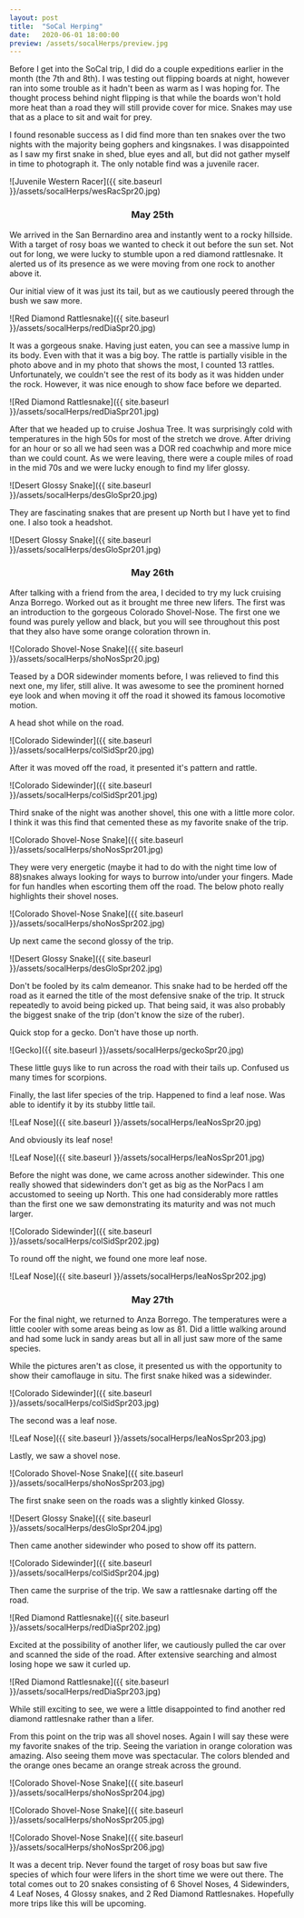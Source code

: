 ```yaml
---
layout: post
title:  "SoCal Herping"
date:   2020-06-01 18:00:00
preview: /assets/socalHerps/preview.jpg
---
```


Before I get into the SoCal trip, I did do a couple expeditions earlier in the month (the 7th and 8th). I was testing out flipping boards at night, however ran into some trouble as it hadn't been as warm as I was hoping for. The thought process behind night flipping is that while the boards won't hold more heat than a road they will still provide cover for mice. Snakes may use that as a place to sit and wait for prey.

I found resonable success as I did find more than ten snakes over the two nights with the majority being gophers and kingsnakes. I was disappointed as I saw my first snake in shed, blue eyes and all, but did not gather myself in time to photograph it. The only notable find was a juvenile racer.

![Juvenile Western Racer]({{ site.baseurl }}/assets/socalHerps/wesRacSpr20.jpg)

<div align="center"><h3> May 25th </h3></div>

We arrived in the San Bernardino area and instantly went to a rocky hillside. With a target of rosy boas we wanted to check it out before the sun set. Not out for long, we were lucky to stumble upon a red diamond rattlesnake. It alerted us of its presence as we were moving from one rock to another above it. 

Our initial view of it was just its tail, but as we cautiously peered through the bush we saw more.

![Red Diamond Rattlesnake]({{ site.baseurl }}/assets/socalHerps/redDiaSpr20.jpg)

It was a gorgeous snake. Having just eaten, you can see a massive lump in its body. Even with that it was a big boy. The rattle is partially visible in the photo above and in my photo that shows the most, I counted 13 rattles. Unfortunately, we couldn't see the rest of its body as it was hidden under the rock. However, it was nice enough to show face before we departed. 

![Red Diamond Rattlesnake]({{ site.baseurl }}/assets/socalHerps/redDiaSpr201.jpg)

After that we headed up to cruise Joshua Tree. It was surprisingly cold with temperatures in the high 50s for most of the stretch we drove. After driving for an hour or so all we had seen was a DOR red coachwhip and more mice than we could count. As we were leaving, there were a couple miles of road in the mid 70s and we were lucky enough to find my lifer glossy. 

![Desert Glossy Snake]({{ site.baseurl }}/assets/socalHerps/desGloSpr20.jpg)

They are fascinating snakes that are present up North but I have yet to find one. I also took a headshot.

![Desert Glossy Snake]({{ site.baseurl }}/assets/socalHerps/desGloSpr201.jpg)

<div align="center"><h3> May 26th </h3></div>

After talking with a friend from the area, I decided to try my luck cruising Anza Borrego. Worked out as it brought me three new lifers. The first was an introduction to the gorgeous Colorado Shovel-Nose. The first one we found was purely yellow and black, but you will see throughout this post that they also have some orange coloration thrown in.

![Colorado Shovel-Nose Snake]({{ site.baseurl }}/assets/socalHerps/shoNosSpr20.jpg)

Teased by a DOR sidewinder moments before, I was relieved to find this next one, my lifer, still alive. It was awesome to see the prominent horned eye look and when moving it off the road it showed its famous locomotive motion.

A head shot while on the road.

![Colorado Sidewinder]({{ site.baseurl }}/assets/socalHerps/colSidSpr20.jpg)

After it was moved off the road, it presented it's pattern and rattle. 

![Colorado Sidewinder]({{ site.baseurl }}/assets/socalHerps/colSidSpr201.jpg)

Third snake of the night was another shovel, this one with a little more color. I think it was this find that cemented these as my favorite snake of the trip.

![Colorado Shovel-Nose Snake]({{ site.baseurl }}/assets/socalHerps/shoNosSpr201.jpg)

They were very energetic (maybe it had to do with the night time low of 88)snakes always looking for ways to burrow into/under your fingers. Made for fun handles when escorting them off the road. The below photo really highlights their shovel noses.

![Colorado Shovel-Nose Snake]({{ site.baseurl }}/assets/socalHerps/shoNosSpr202.jpg)

Up next came the second glossy of the trip. 

![Desert Glossy Snake]({{ site.baseurl }}/assets/socalHerps/desGloSpr202.jpg)

Don't be fooled by its calm demeanor. This snake had to be herded off the road as it earned the title of the most defensive snake of the trip. It struck repeatedly to avoid being picked up. That being said, it was also probably the biggest snake of the trip (don't know the size of the ruber).

Quick stop for a gecko. Don't have those up north.

![Gecko]({{ site.baseurl }}/assets/socalHerps/geckoSpr20.jpg)

These little guys like to run across the road with their tails up. Confused us many times for scorpions.

Finally, the last lifer species of the trip. Happened to find a leaf nose. Was able to identify it by its stubby little tail.

![Leaf Nose]({{ site.baseurl }}/assets/socalHerps/leaNosSpr20.jpg)

And obviously its leaf nose!

![Leaf Nose]({{ site.baseurl }}/assets/socalHerps/leaNosSpr201.jpg)

Before the night was done, we came across another sidewinder. This one really showed that sidewinders don't get as big as the NorPacs I am accustomed to seeing up North. This one had considerably more rattles than the first one we saw demonstrating its maturity and was not much larger.

![Colorado Sidewinder]({{ site.baseurl }}/assets/socalHerps/colSidSpr202.jpg)

To round off the night, we found one more leaf nose. 

![Leaf Nose]({{ site.baseurl }}/assets/socalHerps/leaNosSpr202.jpg)

<div align="center"><h3> May 27th </h3></div>

For the final night, we returned to Anza Borrego. The temperatures were a little cooler with some areas being as low as 81. Did a little walking around and had some luck in sandy areas but all in all just saw more of the same species. 

While the pictures aren't as close, it presented us with the opportunity to show their camoflauge in situ. The first snake hiked was a sidewinder.

![Colorado Sidewinder]({{ site.baseurl }}/assets/socalHerps/colSidSpr203.jpg)

The second was a leaf nose.

![Leaf Nose]({{ site.baseurl }}/assets/socalHerps/leaNosSpr203.jpg)

Lastly, we saw a shovel nose.

![Colorado Shovel-Nose Snake]({{ site.baseurl }}/assets/socalHerps/shoNosSpr203.jpg)

The first snake seen on the roads was a slightly kinked Glossy.

![Desert Glossy Snake]({{ site.baseurl }}/assets/socalHerps/desGloSpr204.jpg)

Then came another sidewinder who posed to show off its pattern.

![Colorado Sidewinder]({{ site.baseurl }}/assets/socalHerps/colSidSpr204.jpg)

Then came the surprise of the trip. We saw a rattlesnake darting off the road.

![Red Diamond Rattlesnake]({{ site.baseurl }}/assets/socalHerps/redDiaSpr202.jpg)

Excited at the possibility of another lifer, we cautiously pulled the car over and scanned the side of the road. After extensive searching and almost losing hope we saw it curled up.

![Red Diamond Rattlesnake]({{ site.baseurl }}/assets/socalHerps/redDiaSpr203.jpg)

While still exciting to see, we were a little disappointed to find another red diamond rattlesnake rather than a lifer. 

From this point on the trip was all shovel noses. Again I will say these were my favorite snakes of the trip. Seeing the variation in orange coloration was amazing. Also seeing them move was spectacular. The colors blended and the orange ones became an orange streak across the ground.

![Colorado Shovel-Nose Snake]({{ site.baseurl }}/assets/socalHerps/shoNosSpr204.jpg)

![Colorado Shovel-Nose Snake]({{ site.baseurl }}/assets/socalHerps/shoNosSpr205.jpg)

![Colorado Shovel-Nose Snake]({{ site.baseurl }}/assets/socalHerps/shoNosSpr206.jpg)

It was a decent trip. Never found the target of rosy boas but saw five species of which four were lifers in the short time we were out there. The total comes out to 20 snakes consisting of 6 Shovel Noses, 4 Sidewinders, 4 Leaf Noses, 4 Glossy snakes, and 2 Red Diamond Rattlesnakes. Hopefully more trips like this will be upcoming. 